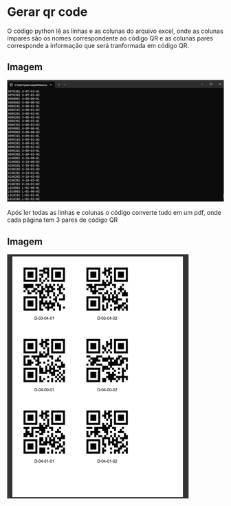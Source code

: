 <h1>Gerar qr code</h1>

<p>O código python lê as linhas e as colunas do arquivo excel, onde as colunas ímpares são os nomes correspondente ao código QR e as colunas pares corresponde a informação que será tranformada em código QR.</p>

## Imagem 
![](https://github.com/Joaovitorcgds/gerar-qr-code/blob/main/assets/lendo-excel.png)

<p>Após ler todas as linhas e colunas o código converte tudo em um pdf, onde cada página tem 3 pares de código QR</p>

## Imagem 
![](https://github.com/Joaovitorcgds/gerar-qr-code/blob/main/assets/pdf-image.png)
